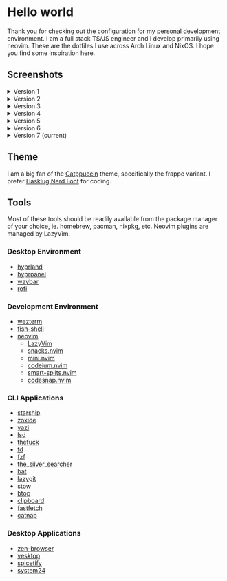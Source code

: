 # Hello world

Thank you for checking out the configuration for my personal development environment. I am a full stack TS/JS engineer and I develop primarily using neovim. These are the dotfiles I use across Arch Linux and NixOS. I hope you find some inspiration here.

## Screenshots

<details>
  <summary>Version 1</summary>
  Simple terminal setup

![Screenshot](./screenshots/Screenshot_20241029_101253.png)

</details>
<details>
  <summary>Version 2</summary>
  First attempt at Linux ricing with Hyprland and waybar

![Screenshot](./screenshots/2024-11-05-230828_hyprshot.png)

</details>
<details>
  <summary>Version 3</summary>
  Got rid of that god awful rainbow puke (I don't know why I thought it was cool😅)

![Screenshot](./screenshots/2024-11-09-195111_hyprshot.png)

</details>
<details>
  <summary>Version 4</summary>
  Ditched waybar for hyprpanel

![Screenshot](./screenshots/2024-11-12-110707_hyprshot.png)

</details>
<details>
  <summary>Version 5</summary>
  Added theme for spotify and discord

![Screenshot](./screenshots/2024-12-16-144539_hyprshot.png)

</details>
<details>
  <summary>Version 6</summary>
  Reverted to waybar and rethemed

![Screenshot](./screenshots/2024-12-18-222122_hyprshot.png)

</details>
<details>
  <summary>Version 7 (current)</summary>
  Better rofi theme

![Screenshot](./screenshots/2025-01-06-200827_hyprshot.png)

</details>

## Theme

I am a big fan of the [Catppuccin](https://github.com/catppuccin) theme, specifically the frappe variant.
I prefer [Hasklug Nerd Font](https://www.nerdfonts.com/font-downloads) for coding.

## Tools

Most of these tools should be readily available from the package manager of your choice, ie. homebrew, pacman, nixpkg, etc.
Neovim plugins are managed by LazyVim.

### Desktop Environment

- [hyprland](https://github.com/hyprwm/Hyprland)
- [hyprpanel](https://github.com/Jas-SinghFSU/HyprPanel)
- [waybar](https://github.com/Alexays/Waybar)
- [rofi](https://github.com/davatorium/rofi)

### Development Environment

- [wezterm](https://github.com/wez/wezterm)
- [fish-shell](https://github.com/fish-shell/fish-shell)
- [neovim](https://github.com/neovim/neovim)
  - [LazyVim](https://github.com/LazyVim/LazyVim)
  - [snacks.nvim](https://github.com/folke/snacks.nvim)
  - [mini.nvim](https://github.com/echasnovski/mini.nvim)
  - [codeium.nvim](https://github.com/Exafunction/codeium.nvim)
  - [smart-splits.nvim](https://github.com/mrjones2014/smart-splits.nvim)
  - [codesnap.nvim](https://github.com/mistricky/codesnap.nvim)

### CLI Applications

- [starship](https://github.com/starship/starship)
- [zoxide](https://github.com/ajeetdsouza/zoxide)
- [yazi](https://github.com/sxyazi/yazi)
- [lsd](https://github.com/lsd-rs/lsd)
- [thefuck](https://github.com/nvbn/thefuck)
- [fd](https://github.com/sharkdp/fd)
- [fzf](https://github.com/junegunn/fzf)
- [the_silver_searcher](https://github.com/ggreer/the_silver_searcher)
- [bat](https://github.com/sharkdp/bat)
- [lazygit](https://github.com/jesseduffield/lazygit)
- [stow](https://github.com/aspiers/stow)
- [btop](https://github.com/aristocratos/btop)
- [clipboard](https://github.com/Slackadays/Clipboard)
- [fastfetch](https://github.com/fastfetch-cli/fastfetch)
- [catnap](https://github.com/iinsertNameHere/catnap)

### Desktop Applications

- [zen-browser](https://github.com/zen-browser/desktop)
- [vesktop](https://github.com/Vencord/Vesktop)
- [spicetify](https://github.com/spicetify/cli)
- [system24](https://github.com/refact0r/system24)
